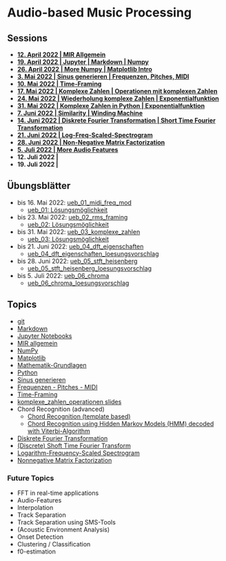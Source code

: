 # Audio-based Music Processing

## Sessions
- **[12. April 2022 | MIR Allgemein](/sessions/00_mir_allgemein.md)**
- **[19. April 2022 | Jupyter | Markdown | Numpy](/sessions/01_jupyter_numpy.md)**
- **[26. April 2022 | More Numpy | Matplotlib Intro](/sessions/02_numpy_matplotlib.md)** 
- **[3. Mai 2022 | Sinus generieren | Frequenzen, Pitches, MIDI](/sessions/03_sinus_midi.md)** 
- **[10. Mai 2022 | Time-Framing](/sessions/04_time_framing.md)** 
- **[17. Mai 2022 | Komplexe Zahlen | Operationen mit komplexen Zahlen](/sessions/05_komplexe_zahlen.md)**
- **[24. Mai 2022 | Wiederholung komplexe Zahlen | Exponentialfunktion](/sessions/06_wiederholung_komplexe_zahlen_exponential_funktion.md)** 
- **[31. Mai 2022 | Komplexe Zahlen in Python | Exponentialfunktion](/sessions/07_komplexe_zahlen_in_python_exponentialfunktion.md)** 
- **[7. Juni 2022 | Similarity | Winding Machine](/sessions/08_similarity_winding_machine.md)** 
- **[ 14. Juni 2022 | Diskrete Fourier Transformation | Short Time Fourier Transformation](/sessions/09_dft_stft.md)** 
- **[21. Juni 2022 | Log-Freq-Scaled-Spectrogram](/sessions/10_logfreq.md)**
- **[28. Juni 2022 | Non-Negative Matrix Factorization](/sessions/11_nmf.md)**
- **[5. Juli 2022 | More Audio Features](/sessions/12_more_audio_features.md)**
- **12. Juli 2022 |** 
- **19. Juli 2022 |** 

## Übungsblätter

- bis 16. Mai 2022: [ueb_01_midi_freq_mod](/uebungsblaetter/ueb_01_midi_freq_mod.ipynb) 
	- [ueb_01: Lösungsmöglichkeit](/uebungsblaetter/ueb_01_midi_freq_mod_loesungsansatz.ipynb)
- bis 23. Mai 2022: [ueb_02_rms_framing](/uebungsblaetter/ueb_02_rms_framing.ipynb)
	- [ueb_02: Lösungsmöglichkeit](/uebungsblaetter/ueb_02_rms_framing.ipynb)
- bis 31. Mai 2022: [ueb_03_komplexe_zahlen](/uebungsblaetter/ueb_03_komplexe_zahlen.ipynb)
	- [ueb_03: Lösungsmöglichkeit](/uebungsblaetter/ueb_03_komplexe_zahlen.ipynb)
- bis 21. Juni 2022: [ueb_04_dft_eigenschaften](/uebungsblaetter/ueb_04_dft_eigenschaften.ipynb)
	- [ueb_04_dft_eigenschaften_loesungsvorschlag](/uebungsblaetter/ueb_04_dft_eigenschaften_loesungsvorschlag.ipynb)
- bis 28. Juni 2022: [ueb_05_stft_heisenberg](/uebungsblaetter/ueb_05_stft_heisenberg.ipynb)
	- [ueb_05_stft_heisenberg_loesungsvorschlag](/uebungsblaetter/ueb_05_stft_heisenberg_loesungsvorschlag.ipynb)
- bis 5. Juli 2022: [ueb_06_chroma](/uebungsblaetter/ueb_06_chroma.ipynb)
	- [ueb_06_chroma_loesungsvorschlag](/uebungsblaetter/ueb_06_chroma_loesungsvorschlag.ipynb)

## Topics
- [git](/topics/git.md)
- [Markdown](/topics/markdown.md)
- [Jupyter Notebooks](/topics/jupyter_notebooks.md)
- [MIR allgemein](/topics/mir_allgemein.pdf)
- [NumPy](/topics/numpy.md)
- [Matplotlib](/topics/matplotlib.md)
- [Mathematik-Grundlagen](/topics/Mathematik-Grundlagen.md)
- [Python](/topics/Python.md)
- [Sinus generieren](/topics/sinus_generieren.md)
- [Frequenzen - Pitches - MIDI](/topics/frequenz_pitches_midi.md)
- [Time-Framing](topics/time_framing.md)
- [komplexe_zahlen_operationen slides](topics/komplexe_zahlen_operationen_slides.pdf)
- Chord Recognition (advanced)
	- [Chord Recognition (template based)](/topics/chord_recognition_template_based.ipynb)
	- [Chord Recognition using Hidden Markov Models (HMM) decoded with Viterbi-Algorithm](/topics/chord_recognition_hmm_viterbi.ipynb)
- [Diskrete Fourier Transformation](/topics/diskrete_fourier_transformation.md)
- [(Discrete) Shoft Time Fourier Transform](/topics/stft.md)
- [Logarithm-Frequency-Scaled Spectrogram](/topics/log_freq_spec.md)
- [Nonnegative Matrix Factorization](/topics/nonnegative_matrix_factorization.md)

### Future Topics

- FFT in real-time applications
- Audio-Features
- Interpolation
- Track Separation
- Track Separation using SMS-Tools
- (Acoustic Environment Analysis)
- Onset Detection
- Clustering / Classification
- f0-estimation